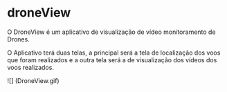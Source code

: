 # droneView

O DroneView é um aplicativo de visualização de vídeo monitoramento de Drones.

O Aplicativo terá duas telas, a principal será a tela de localização dos voos que foram realizados e a outra tela será a de visualização dos vídeos dos voos realizados.

![] (DroneView.gif)
